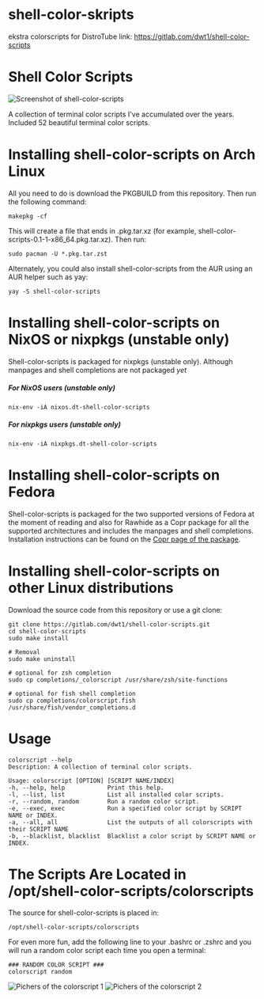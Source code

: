# shell-color-skripts
ekstra colorscripts for DistroTube
link: https://gitlab.com/dwt1/shell-color-scripts

# Shell Color Scripts

![Screenshot of shell-color-scripts](https://gitlab.com/dwt1/dotfiles/raw/master/.screenshots/dotfiles12.png)

A collection of terminal color scripts I've accumulated over the years.
Included 52 beautiful terminal color scripts.

# Installing shell-color-scripts on Arch Linux

All you need to do is download the PKGBUILD from this repository.  Then run the following command:

	makepkg -cf

This will create a file that ends in .pkg.tar.xz (for example, shell-color-scripts-0.1-1-x86_64.pkg.tar.xz).  Then run:

	sudo pacman -U *.pkg.tar.zst

Alternately, you could also install shell-color-scripts from the AUR using an AUR helper such as yay:

	yay -S shell-color-scripts

# Installing shell-color-scripts on NixOS or nixpkgs (unstable only) 

Shell-color-scripts is packaged for nixpkgs (unstable only). Although manpages and shell completions are not packaged *yet*

##### For NixOS users (unstable only)

    nix-env -iA nixos.dt-shell-color-scripts
##### For nixpkgs users (unstable only)
    
    nix-env -iA nixpkgs.dt-shell-color-scripts

# Installing shell-color-scripts on Fedora

Shell-color-scripts is packaged for the two supported versions of Fedora at the moment of reading and also for Rawhide as a Copr package for all the supported architectures and includes the manpages and shell completions. Installation instructions can be found on the [Copr page of the package](https://copr.fedorainfracloud.org/coprs/foopsss/shell-color-scripts/).


# Installing shell-color-scripts on other Linux distributions

Download the source code from this repository or use a git clone:

	git clone https://gitlab.com/dwt1/shell-color-scripts.git
	cd shell-color-scripts
    sudo make install

    # Removal
    sudo make uninstall

    # optional for zsh completion
    sudo cp completions/_colorscript /usr/share/zsh/site-functions

    # optional for fish shell completion
    sudo cp completions/colorscript.fish /usr/share/fish/vendor_completions.d

# Usage

    colorscript --help
    Description: A collection of terminal color scripts.

    Usage: colorscript [OPTION] [SCRIPT NAME/INDEX]
    -h, --help, help        	Print this help.
    -l, --list, list        	List all installed color scripts.
    -r, --random, random    	Run a random color script.
    -e, --exec, exec        	Run a specified color script by SCRIPT NAME or INDEX.
    -a, --all, all          	List the outputs of all colorscripts with their SCRIPT NAME
    -b, --blacklist, blacklist	Blacklist a color script by SCRIPT NAME or INDEX.

# The Scripts Are Located in /opt/shell-color-scripts/colorscripts

The source for shell-color-scripts is placed in:

	/opt/shell-color-scripts/colorscripts

For even more fun, add the following line to your .bashrc or .zshrc and you will run a random color script each time you open a terminal:

	### RANDOM COLOR SCRIPT ###
	colorscript random

![Pichers of the colorscript 1](https://github.com/aceas24/shell-color-skripts/blob/main/img/dt1.png)
![Pichers of the colorscript 2](https://github.com/aceas24/shell-color-skripts/blob/main/img/dt2.png)
